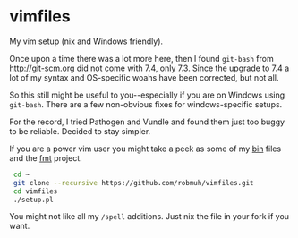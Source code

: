 vimfiles
========

My vim setup (nix and Windows friendly).

Once upon a time there was a lot more here, then I found `git-bash`
from http://git-scm.org did not come with 7.4, only 7.3. Since the
upgrade to 7.4 a lot of my syntax and OS-specific woahs have been
corrected, but not all.

So this still might be useful to you--especially if you are on Windows
using `git-bash`. There are a few non-obvious fixes for windows-specific
setups.

For the record, I tried Pathogen and Vundle and found them just too
buggy to be reliable. Decided to stay simpler.

If you are a power vim user you might take a peek as some of my
[bin][] files and the [fmt][] project.


``` bash
 cd ~
 git clone --recursive https://github.com/robmuh/vimfiles.git
 cd vimfiles
 ./setup.pl
 ```

You might not like all my `/spell` additions. Just nix the file in
your fork if you want.

[bin]: http://github.com/robmuh/bin.git
[fmt]: http://github.com/robmuh/fmt.git


